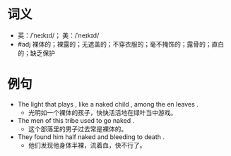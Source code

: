 # 词义
- 英：/ˈneɪkɪd/； 美：/ˈneɪkɪd/
- #adj 裸体的；裸露的；无遮盖的；不穿衣服的；毫不掩饰的；露骨的；直白的；缺乏保护
# 例句
- The light that plays , like a naked child , among the en leaves .
	- 光明如一个裸体的孩子，快快活活地在绿叶当中游戏。
- The men of this tribe used to go naked .
	- 这个部落里的男子过去常是裸体的。
- They found him half naked and bleeding to death .
	- 他们发现他身体半裸，流着血，快不行了。
